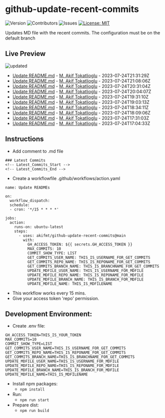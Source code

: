 # github-update-recent-commits

![Version](https://img.shields.io/github/v/release/AAAAA/AAAAA?color=blue)
![Contributors](https://img.shields.io/github/contributors/AAAAA/AAAAA?color=dark-green) ![Issues](https://img.shields.io/github/issues/AAAAA/AAAAA) [![License: MIT](https://img.shields.io/badge/license-MIT-blue)](#)

Updates MD file with the recent commits. The configuration must be on the default branch

## Live Preview
<!-- Latest_Commits_Start -->
![updated](https://img.shields.io/badge/Updated-Mon%20Jul%2024%202023%2022%3A04%3A27%20GMT%2B0000%20(Coordinated%20Universal%20Time)-blue.svg)
- [Update README.md](https://github.com/akifmt/github-update-recent-commits/commit/851270c609d0b0174350f5cdbdce8309af6e8cbc) - [M. Akif Tokatlioglu](mailto:akifmt@gmail.com) - 2023-07-24T21:31:29Z 
- [Update README.md](https://github.com/akifmt/github-update-recent-commits/commit/63ae16639c7e022cf7703a0c4b87e9f323896692) - [M. Akif Tokatlioglu](mailto:akifmt@gmail.com) - 2023-07-24T21:08:06Z 
- [Update README.md](https://github.com/akifmt/github-update-recent-commits/commit/e5f35834f44c7eca518dc11cd3f3e3bf7ea804fd) - [M. Akif Tokatlioglu](mailto:akifmt@gmail.com) - 2023-07-24T20:31:04Z 
- [Update README.md](https://github.com/akifmt/github-update-recent-commits/commit/542b2d874f4a8b3ecfce13b94ed9e1dab283a8d0) - [M. Akif Tokatlioglu](mailto:akifmt@gmail.com) - 2023-07-24T20:04:07Z 
- [Update README.md](https://github.com/akifmt/github-update-recent-commits/commit/816341f39e071740604990ad41245347637037a7) - [M. Akif Tokatlioglu](mailto:akifmt@gmail.com) - 2023-07-24T19:31:10Z 
- [Update README.md](https://github.com/akifmt/github-update-recent-commits/commit/2ae7d46f9cbdec18f2de10d4bc5183364c2c5c4e) - [M. Akif Tokatlioglu](mailto:akifmt@gmail.com) - 2023-07-24T19:03:13Z 
- [Update README.md](https://github.com/akifmt/github-update-recent-commits/commit/5b661f77e3d9960732f7c27980998dab655e597e) - [M. Akif Tokatlioglu](mailto:akifmt@gmail.com) - 2023-07-24T18:34:11Z 
- [Update README.md](https://github.com/akifmt/github-update-recent-commits/commit/7ce234c14ba0db4979ab9da3ec581d29cb15d5e4) - [M. Akif Tokatlioglu](mailto:akifmt@gmail.com) - 2023-07-24T18:09:06Z 
- [Update README.md](https://github.com/akifmt/github-update-recent-commits/commit/bac36b89b6bf4f6b31f8ed5c3d0e382623cc1ef4) - [M. Akif Tokatlioglu](mailto:akifmt@gmail.com) - 2023-07-24T17:31:03Z 
- [Update README.md](https://github.com/akifmt/github-update-recent-commits/commit/f0d2553fa83a90f6815afd60764a254c0d301b8f) - [M. Akif Tokatlioglu](mailto:akifmt@gmail.com) - 2023-07-24T17:04:33Z 
<!-- Latest_Commits_End -->

## Instructions
- Add comment to .md file
```
### Latest Commits
<!-- Latest_Commits_Start -->
<!-- Latest_Commits_End -->
```
- Create a workflowfile .github/workflows/action.yaml
```
name: Update READMEs

on:
  workflow_dispatch:
  schedule:
  - cron: '*/15 * * * *'
  
jobs:
  action:
    runs-on: ubuntu-latest
    steps:
      - uses: akifmt/github-update-recent-commits@main
        with:
          GH_ACCESS_TOKEN: ${{ secrets.GH_ACCESS_TOKEN }}
          MAX_COMMITS: 10
          COMMIT_SHOW_TYPE: LIST
          GET_COMMITS_USER_NAME: THIS_IS_USERNAME_FOR_GET_COMMITS
          GET_COMMITS_REPO_NAME: THIS_IS_REPONAME_FOR_GET_COMMITS
          GET_COMMITS_BRANCH_NAME: THIS_IS_BRANCHNAME_FOR_GET_COMMITS
          UPDATE_MDFILE_USER_NAME: THIS_IS_USERNAME_FOR_MDFILE
          UPDATE_MDFILE_REPO_NAME: THIS_IS_REPONAME_FOR_MDFILE
          UPDATE_MDFILE_BRANCH_NAME: THIS_IS_BRANCH_FOR_MDFILE
          UPDATE_MDFILE_NAME: THIS_IS_MDFILENAME
```
- This workflow works every 15 mins.
- Give your access token 'repo' permission.

## Development Environment:
- Create .env file:
```
GH_ACCESS_TOKEN=THIS_IS_YOUR_TOKEN
MAX_COMMITS=10
COMMIT_SHOW_TYPE=LIST
GET_COMMITS_USER_NAME=THIS_IS_USERNAME_FOR_GET_COMMITS
GET_COMMITS_REPO_NAME=THIS_IS_REPONAME_FOR_GET_COMMITS
GET_COMMITS_BRANCH_NAME=THIS_IS_BRANCHNAME_FOR_GET_COMMITS
UPDATE_MDFILE_USER_NAME=THIS_IS_USERNAME_FOR_MDFILE
UPDATE_MDFILE_REPO_NAME=THIS_IS_REPONAME_FOR_MDFILE
UPDATE_MDFILE_BRANCH_NAME=THIS_IS_BRANCH_FOR_MDFILE
UPDATE_MDFILE_NAME=THIS_IS_MDFILENAME
```
- Install npm packages:
	- ```npm install```
- Run:
	- ```npm run start```
- Prepare dist:
	- ```npm run build```
